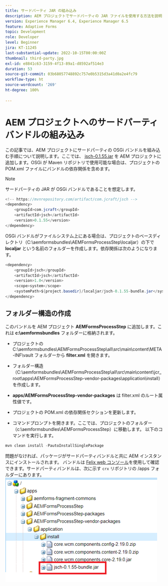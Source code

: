 ```yaml
---
title: サードパーティ JAR の組み込み
description: AEM プロジェクトでサードパーティの JAR ファイルを使用する方法を説明します。
version: Experience Manager 6.4, Experience Manager 6.5
feature: Adaptive Forms
topic: Development
role: Developer
level: Beginner
jira: KT-11245
last-substantial-update: 2022-10-15T00:00:00Z
thumbnail: third-party.jpg
exl-id: e8841c63-3159-4f13-89a1-d8592af514e3
duration: 53
source-git-commit: 03b68057748892c757e0b5315d3a41d0a2e4fc79
workflow-type: ht
source-wordcount: '269'
ht-degree: 100%

---
```


# AEM プロジェクトへのサードパーティバンドルの組み込み

この記事では、AEM プロジェクトにサードパーティの OSGi バンドルを組み込む手順について説明します。ここでは、 [jsch-0.1.55.jar](https://repo1.maven.org/maven2/com/jcraft/jsch/0.1.55/jsch-0.1.55.jar) を AEM プロジェクトに追加します。OSGi が Maven リポジトリで使用可能な場合は、プロジェクトの POM.xml ファイルにバンドルの依存関係を含めます。

>[!NOTE]
> サードパーティの JAR が OSGi バンドルであることを想定します。

```java
<!-- https://mvnrepository.com/artifact/com.jcraft/jsch -->
<dependency>
    <groupId>com.jcraft</groupId>
    <artifactId>jsch</artifactId>
    <version>0.1.55</version>
</dependency>
```

OSGi バンドルがファイルシステム上にある場合は、プロジェクトのベースディレクトリ（C:\aemformsbundles\AEMFormsProcessStep\localjar）の下で **localjar** という名前のフォルダーを作成します。依存関係は次のようになります。

```java
<dependency>
    <groupId>jsch</groupId>
    <artifactId>jsch</artifactId>
    <version>1.0</version>
    <scope>system</scope>
    <systemPath>${project.basedir}/localjar/jsch-0.1.55-bundle.jar</systemPath>
</dependency>
```

## フォルダー構造の作成

このバンドルを AEM プロジェクト **AEMFormsProcessStep** に追加します。これは **c:\aemformsbundles** フォルダーに格納されます。

* プロジェクトの C:\aemformsbundles\AEMFormsProcessStep\all\src\main\content\META-INF\vault フォルダーから **filter.xml** を開きます。

* フォルダー構造（C:\aemformsbundles\AEMFormsProcessStep\all\src\main\content\jcr_root\apps\AEMFormsProcessStep-vendor-packages\application\install）を作成します。
* **apps/AEMFormsProcessStep-vendor-packages** は filter.xml のルート属性値です。
* プロジェクトの POM.xml の依存関係セクションを更新します。
* コマンドプロンプトを開きます。ここでは、プロジェクトのフォルダー（c:\aemformsbundles\AEMFormsProcessStep）に移動します。 以下のコマンドを実行します。

```java
mvn clean install -PautoInstallSinglePackage
```

問題がなければ、パッケージがサードパーティバンドルと共に AEM インスタンスにインストールされます。 バンドルは [Felix web コンソール](http://localhost:4502/system/console/bundles)を使用して確認できます。サードパーティバンドルは、次に示す `crx` リポジトリの /apps フォルダーにあります。
![サードパーティ](assets/custom-bundle1.png)
